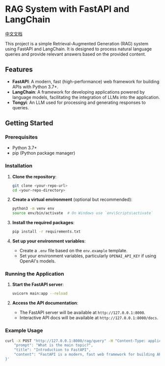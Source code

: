 # RAG System with FastAPI and LangChain

[中文文档](README-zh.md)

This project is a simple Retrieval-Augmented Generation (RAG) system using FastAPI and LangChain. It is designed to process natural language queries and provide relevant answers based on the provided content.

## Features

- **FastAPI**: A modern, fast (high-performance) web framework for building APIs with Python 3.7+.
- **LangChain**: A framework for developing applications powered by language models, facilitating the integration of LLMs into the application.
- **Tongyi**: An LLM used for processing and generating responses to queries.

## Getting Started

### Prerequisites

- Python 3.7+
- pip (Python package manager)

### Installation

1. **Clone the repository**:

   ```bash
   git clone <your-repo-url>
   cd <your-repo-directory>
   ```

2. **Create a virtual environment** (optional but recommended):

   ```bash
   python3 -m venv env
   source env/bin/activate  # On Windows use `env\Scripts\activate`
   ```

3. **Install the required packages**:

   ```bash
   pip install -r requirements.txt
   ```

4. **Set up your environment variables**:
   - Create a `.env` file based on the `env.example` template.
   - Set your environment variables, particularly `OPENAI_API_KEY` if using OpenAI's models.

### Running the Application

1. **Start the FastAPI server**:

   ```bash
   uvicorn main:app --reload
   ```

2. **Access the API documentation**:
   - The FastAPI server will be available at `http://127.0.0.1:8000`.
   - Interactive API docs will be available at `http://127.0.0.1:8000/docs`.

### Example Usage

```bash
curl -X POST "http://127.0.0.1:8000/rag/query" -H "Content-Type: application/json" -d '{
    "prompt": "What is the main topic?",
    "title": "Introduction to FastAPI",
    "content": "FastAPI is a modern, fast web framework for building APIs with Python 3.7+."
}'
```
